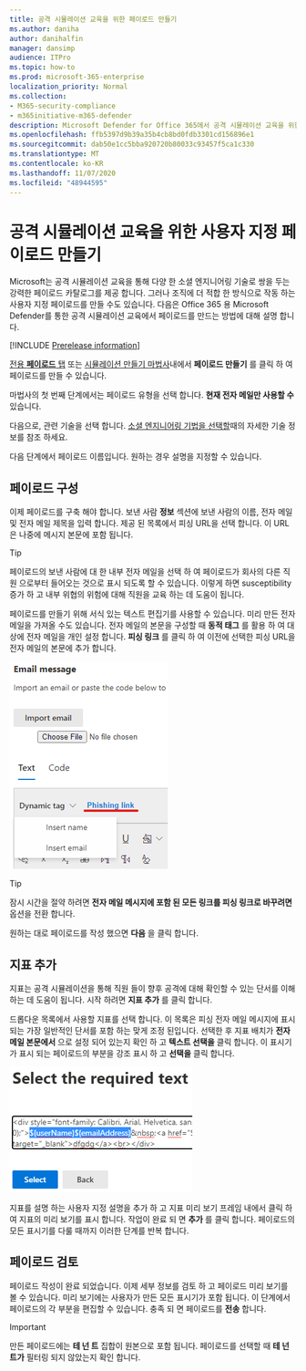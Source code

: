 ```yaml
---
title: 공격 시뮬레이션 교육을 위한 페이로드 만들기
ms.author: daniha
author: danihalfin
manager: dansimp
audience: ITPro
ms.topic: how-to
ms.prod: microsoft-365-enterprise
localization_priority: Normal
ms.collection:
- M365-security-compliance
- m365initiative-m365-defender
description: Microsoft Defender for Office 365에서 공격 시뮬레이션 교육을 위한 사용자 지정 페이로드를 만드는 방법을 알아봅니다.
ms.openlocfilehash: ffb5397d9b39a35b4cb8bd0fdb3301cd156896e1
ms.sourcegitcommit: dab50e1cc5bba920720b80033c93457f5ca1c330
ms.translationtype: MT
ms.contentlocale: ko-KR
ms.lasthandoff: 11/07/2020
ms.locfileid: "48944595"
---
```

# <a name="create-a-custom-payload-for-attack-simulation-training"></a>공격 시뮬레이션 교육을 위한 사용자 지정 페이로드 만들기

Microsoft는 공격 시뮬레이션 교육을 통해 다양 한 소셜 엔지니어링 기술로 쌍을 두는 강력한 페이로드 카탈로그를 제공 합니다. 그러나 조직에 더 적합 한 방식으로 작동 하는 사용자 지정 페이로드를 만들 수도 있습니다. 다음은 Office 365 용 Microsoft Defender를 통한 공격 시뮬레이션 교육에서 페이로드를 만드는 방법에 대해 설명 합니다.

[!INCLUDE [Prerelease information](../includes/prerelease.md)]

[전용 **페이로드** 탭](https://security.microsoft.com/attacksimulator?viewid=payload) 또는 [시뮬레이션 만들기 마법사](attack-simulation-training.md#selecting-a-payload)내에서 **페이로드 만들기** 를 클릭 하 여 페이로드를 만들 수 있습니다.

마법사의 첫 번째 단계에서는 페이로드 유형을 선택 합니다. **현재 전자 메일만 사용할 수** 있습니다.

다음으로, 관련 기술을 선택 합니다. [소셜 엔지니어링 기법을 선택할](attack-simulation-training.md#selecting-a-social-engineering-technique)때의 자세한 기술 정보를 참조 하세요.

다음 단계에서 페이로드 이름입니다. 원하는 경우 설명을 지정할 수 있습니다.

## <a name="configure-payload"></a>페이로드 구성

이제 페이로드를 구축 해야 합니다. 보낸 사람 **정보** 섹션에 보낸 사람의 이름, 전자 메일 및 전자 메일 제목을 입력 합니다. 제공 된 목록에서 피싱 URL을 선택 합니다. 이 URL은 나중에 메시지 본문에 포함 됩니다.

> [!TIP]
> 페이로드의 보낸 사람에 대 한 내부 전자 메일을 선택 하 여 페이로드가 회사의 다른 직원 으로부터 들어오는 것으로 표시 되도록 할 수 있습니다. 이렇게 하면 susceptibility 증가 하 고 내부 위협의 위험에 대해 직원을 교육 하는 데 도움이 됩니다.

페이로드를 만들기 위해 서식 있는 텍스트 편집기를 사용할 수 있습니다. 미리 만든 전자 메일을 가져올 수도 있습니다. 전자 메일의 본문을 구성할 때 **동적 태그** 를 활용 하 여 대상에 전자 메일을 개인 설정 합니다. **피싱 링크** 를 클릭 하 여 이전에 선택한 피싱 URL을 전자 메일의 본문에 추가 합니다.

![Microsoft Defender for Office 365에 대 한 페이로드 만들기에서 강조 표시 된 피싱 링크 및 동적 태그](../../media/attack-sim-preview-payload-email-body.png)

> [!TIP]
> 잠시 시간을 절약 하려면 **전자 메일 메시지에 포함 된 모든 링크를 피싱 링크로 바꾸려면** 옵션을 전환 합니다.

원하는 대로 페이로드를 작성 했으면 **다음** 을 클릭 합니다.

## <a name="adding-indicators"></a>지표 추가

지표는 공격 시뮬레이션을 통해 직원 들이 향후 공격에 대해 확인할 수 있는 단서를 이해 하는 데 도움이 됩니다. 시작 하려면 **지표 추가** 를 클릭 합니다.

드롭다운 목록에서 사용할 지표를 선택 합니다. 이 목록은 피싱 전자 메일 메시지에 표시 되는 가장 일반적인 단서를 포함 하는 맞게 조정 된입니다. 선택한 후 지표 배치가 **전자 메일 본문에서** 으로 설정 되어 있는지 확인 하 고 **텍스트 선택을** 클릭 합니다. 이 표시기가 표시 되는 페이로드의 부분을 강조 표시 하 고 **선택을** 클릭 합니다.

![메시지 본문에서 강조 표시 된 텍스트를 공격 시뮬레이션 교육의 지표에 추가할 수 있습니다.](../../media/attack-sim-preview-select-text.png)

지표를 설명 하는 사용자 지정 설명을 추가 하 고 지표 미리 보기 프레임 내에서 클릭 하 여 지표의 미리 보기를 표시 합니다. 작업이 완료 되 면 **추가** 를 클릭 합니다. 페이로드의 모든 표시기를 다룰 때까지 이러한 단계를 반복 합니다.

## <a name="review-payload"></a>페이로드 검토

페이로드 작성이 완료 되었습니다. 이제 세부 정보를 검토 하 고 페이로드 미리 보기를 볼 수 있습니다. 미리 보기에는 사용자가 만든 모든 표시기가 포함 됩니다. 이 단계에서 페이로드의 각 부분을 편집할 수 있습니다. 충족 되 면 페이로드를 **전송** 합니다. 

> [!IMPORTANT]
> 만든 페이로드에는 **테 넌 트** 집합이 원본으로 포함 됩니다. 페이로드를 선택할 때 **테 넌 트가** 필터링 되지 않았는지 확인 합니다.